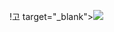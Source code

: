 !고 target="_blank"><img src="https://img.shields.io/badge/123456?style=flat&logo=#000000&logoColor=123456"/></a>

